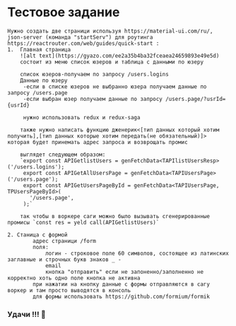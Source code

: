# Тестовое задание

    Нужно создать две страници используя https://material-ui.com/ru/, json-server (команда "startServ") для роутинга https://reactrouter.com/web/guides/quick-start :
    1.  Главная страница 
        ![alt text](https://gyazo.com/ee2a35b4ba32fceaea24659893e49e5d)
        состоит из меню список юзеров и таблица с данными по юзеру
        
        список юзеров-получаем по запросу /users.logins
        Данные по юзеру
         -если в списке юзеров не выбранно юзера получаем данные по запросу /users.page 
         -если выбран юзер получаем данные по запросу /users.page/?usrId={usrId}
         
         нужно использовать redux и redux-saga
         
        также нужно написать функцию дженерик<[тип данных который хотим получить],[тип данных которые хотим передать(не обязательный)]>  которая будет принемать адрес запроса и возврощать промис
        
        выглядет следующем образом:
        `export const APIGetlistUsers = genFetchData<TAPIlistUsersResp>('/users.logins');
         export const APIGetAllUsersPage = genFetchData<TAPIUsersPage>('/users.page');
         export const APIGetUsersPageById = genFetchData<TAPIUsersPage, TPUsersPageById>(
           '/users.page',
         );`
        
        так чтобы в воркере саги можно было вызывать сгенерированные промисы `const res = yeld call(APIGetlistUsers)`    

    2. Станица с формой 
            адрес страници /form
            поля:
                логин - строковое поле 60 символов, состоящее из латинских заглавные и строчных букв знаков _ - 
                email 
                кнопка "отправить" если не запоненно/заполненно не корректно хоть одно поле кнопка не активна
            при нажатии на кнопку данные с формы отправляются в сагу воркер и там просто выводятся в консоль
            для формы использовать https://github.com/formium/formik
            

### Удачи !!! 🚀       


